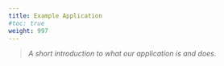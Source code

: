 ```yaml
---
title: Example Application
#toc: true
weight: 997
---
```


>*A short introduction to what our application is and does.*

